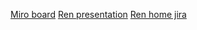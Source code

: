 [Miro board](https://miro.com/app/board/o9J_lam-OvU=/)
[Ren presentation](https://docs.google.com/presentation/d/19fTycaatbBKMM-YJwvGpQa2kKmD8OQSOzAZZYJjweiY/edit?ts=602bff90)
[Ren home jira](https://ren-home.atlassian.net/)
